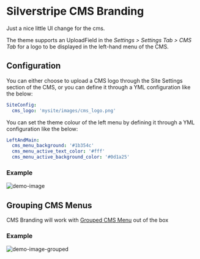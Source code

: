# Silverstripe CMS Branding

Just a nice little UI change for the cms.

The theme supports an UploadField in the *Settings > Settings Tab > CMS Tab* for a logo to be displayed in the left-hand menu of the CMS.

## Configuration

You can either choose to upload a CMS logo through the Site Settings section of the CMS, or you can define it through a YML configuration like the below:

```yml
SiteConfig:
  cms_logo: 'mysite/images/cms_logo.png'
```

You can set the theme colour of the left menu by defining it through a YML configuration like the below:

```yml
LeftAndMain:
  cms_menu_background: '#1b354c'
  cms_menu_active_text_color: '#fff'
  cms_menu_active_background_color: '#0d1a25'
```

### Example

![demo-image](https://cloud.githubusercontent.com/assets/1953220/9028461/9f5b9824-39cd-11e5-8655-3016fe71120f.png)

## Grouping CMS Menus

CMS Branding will work with [Grouped CMS Menu](https://github.com/silverstripe-australia/silverstripe-grouped-cms-menu)
out of the box

### Example
![demo-image-grouped](https://cloud.githubusercontent.com/assets/1953220/9028460/9f5b5238-39cd-11e5-8d49-e81f8e56cdbe.png)
